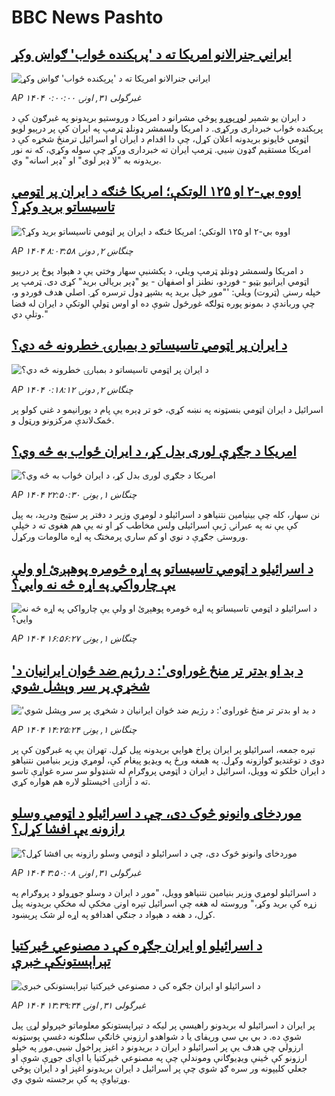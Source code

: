 # BBC News Pashto## [ایراني جنرالانو امریکا ته د 'پرېکنده ځواب' ګواښ وکړ](https://www.bbc.co.uk/pashto/live/c8xgz07qqdgt?at_campaign=githubrss)![ایراني جنرالانو امریکا ته د 'پرېکنده ځواب' ګواښ وکړ](https://ichef.bbci.co.uk/ace/standard/240/cpsprodpb/b6bc/live/786c4300-501d-11f0-86d5-3b52b53af158.jpg)_AP ۱۴۰۴ غبرگولی ۳۱, اونۍ ۰:۰۰:۰۰_د ایران یو شمېر لوړپوړو پوځي مشرانو د امریکا د وروستیو بریدونو په غبرګون کې د پرېکنده ځواب خبرداری ورکړی. د امریکا ولسمشر ډونلډ ټرمپ په ایران کې پر درېیو لویو اټومي ځایونو بریدونه اعلان کړل، چې دا اقدام د ایران او اسرائیل ترمنځ شخړه کې د امریکا مستقیم ګډون ښيي. ټرمپ ایران ته خبرداری ورکړ چې سوله وکړي، که نه نور بریدونه به "لا ډېر لوی" او "ډېر اسانه" وي.## [اووه بي-۲ او ۱۲۵ الوتکې؛ امریکا څنګه د ایران پر اټومي تاسیساتو برید وکړ؟](https://www.bbc.com/pashto/articles/cwykx44w9ylo?at_campaign=githubrss)![اووه بي-۲ او ۱۲۵ الوتکې؛ امریکا څنګه د ایران پر اټومي تاسیساتو برید وکړ؟](https://ichef.bbci.co.uk/ace/ws/240/cpsprodpb/e8b0/live/c1955410-5020-11f0-8c47-237c2e4015f5.jpg)_AP ۱۴۰۴ چنگاښ ۲, دونۍ ۸:۰۳:۵۸_د امریکا ولسمشر ډونلډ ټرمپ ویلي، د یکشنبې سهار وختي یې د هېواد پوځ پر درېیو اټومي ایرانیو بټیو - فوردو، نطنز او اصفهان - یو "ډېر بریالی برید" کړی دی.
ټرمپ ‌پر خپله رسنۍ (ټروت) ویلي: '"موږ خپل برید په بشپړ ډول ترسره کړ. اصلي هدف فوردو و، چې ورباندې د بمونو پوره ټولګه غورځول شوې ده او اوس ټولې الوتکې د ایران له فضا وتلې دي."## [د ایران پر اټومي تاسیساتو د بمبارۍ خطرونه څه دي؟](https://www.bbc.com/pashto/articles/c3d1xn4g2mxo?at_campaign=githubrss)![د ایران پر اټومي تاسیساتو د بمبارۍ خطرونه څه دي؟](https://ichef.bbci.co.uk/ace/ws/240/cpsprodpb/908a/live/b6039800-4f67-11f0-86d5-3b52b53af158.png)_AP ۱۴۰۴ چنگاښ ۲, دونۍ ۰:۱۸:۱۲_اسرائیل د ایران اټومي بنسټونه په نښه کړي، خو تر ډېره یې پام د یورانیمو د غني کولو پر ځمک‌لاندې مرکزونو ورټول و.## [امریکا د جګړې لوری بدل کړ، د ایران ځواب به څه وي؟](https://www.bbc.com/pashto/articles/cgk3x88n0lzo?at_campaign=githubrss)![امریکا د جګړې لوری بدل کړ، د ایران ځواب به څه وي؟](https://ichef.bbci.co.uk/ace/ws/240/cpsprodpb/3329/live/1d0c3ae0-4f89-11f0-86d5-3b52b53af158.jpg)_AP ۱۴۰۴ چنگاښ ۱, يونۍ ۲۲:۵۰:۳۰_نن سهار، کله چې بینیامین نتنیاهو د اسرائیلو د لومړي وزیر د دفتر پر سټېج ودرېد، به پیل کې یې نه په عبرانۍ ژبې اسرائیلی ولس مخاطب کړ او نه یې هم هغوی ته د خپلې وروستۍ جګړې د نوي او کم ساري پرمختګ په اړه مالومات ورکړل.## [د اسرائیلو د اټومي تاسیساتو په اړه څومره پوهېږئ او ولې یې چارواکي په اړه څه نه وايي؟](https://www.bbc.com/pashto/articles/cwyq81qngwgo?at_campaign=githubrss)![د اسرائیلو د اټومي تاسیساتو په اړه څومره پوهېږئ او ولې یې چارواکي په اړه څه نه وايي؟](https://ichef.bbci.co.uk/ace/ws/240/cpsprodpb/8dd7/live/ea9ab630-4e85-11f0-b737-a9e30e736d38.png)_AP ۱۴۰۴ چنگاښ ۱, يونۍ ۱۶:۵۶:۲۷_## ['د بد او بدتر تر منځ غوراوی': د رژیم ضد ځوان ایرانیان د شخړې پر سر وېشل شوي](https://www.bbc.com/pashto/articles/cvg9rpxrv52o?at_campaign=githubrss)!['د بد او بدتر تر منځ غوراوی': د رژیم ضد ځوان ایرانیان د شخړې پر سر وېشل شوي](https://ichef.bbci.co.uk/ace/ws/240/cpsprodpb/a029/live/5801de50-4f54-11f0-8c47-237c2e4015f5.jpg)_AP ۱۴۰۴ چنگاښ ۱, يونۍ ۱۴:۲۵:۲۴_تېره جمعه، اسرائیلو پر ایران پراخ هوايي بریدونه پیل کړل. تهران یې په غبرګون کې پر دوی د توغندیو ګوازونه وکړل.
 په همغه ورځ په ویډیو پیغام کې، لومړي وزیر بنیامین نتنیاهو د ایران خلکو ته وویل، اسرائیل د ایران د اټومي پروګرام له شنډولو سر سره غواړې تاسو ته د آزادۍ اخیستلو لاره هم هواره کړي.## [موردخای وانونو څوک دی، چې د اسرائیلو د اټومي وسلو رازونه یې افشا کړل؟](https://www.bbc.com/pashto/articles/cddz0g16v1ro?at_campaign=githubrss)![موردخای وانونو څوک دی، چې د اسرائیلو د اټومي وسلو رازونه یې افشا کړل؟](https://ichef.bbci.co.uk/ace/ws/240/cpsprodpb/2c6b/live/67bca730-4e37-11f0-a466-d54f65b60deb.jpg)_AP ۱۴۰۴ غبرگولی ۳۱, اونۍ ۳:۵۰:۰۸_د اسرائیلو لومړي وزیر بنیامین نتنیاهو وویل، "موږ د ایران د وسلو جوړولو د پروګرام په زړه کې برید وکړ،" وروسته له هغه چې اسرائیل تېره اونۍ مخکې له مخکې بریدونه پیل کړل، د هغه د هېواد د جنګي اهدافو په اړه لږ شک پرېښود.## [د اسرائیلو او  ایران جګړه کې د مصنوعي ځیرکتیا تېراېستونکې خبرې](https://www.bbc.com/pashto/articles/cdr3d8mpr74o?at_campaign=githubrss)![د اسرائیلو او  ایران جګړه کې د مصنوعي ځیرکتیا تېراېستونکې خبرې](https://ichef.bbci.co.uk/ace/ws/240/cpsprodpb/7a52/live/69ec0be0-4e9b-11f0-86d5-3b52b53af158.png)_AP ۱۴۰۴ غبرگولی ۳۱, اونۍ ۱۳:۳۹:۳۴_پر ایران د اسرائیلو له بریدونو راهیسې پر لیکه د تېراېستونکو معلوماتو خپرولو لړۍ پیل شوې ده. د بي بي سي وریفای یا د شواهدو ارزونې  څانګې سلګونه دغسې پوسټونه ارزولي چې هدف یې پر اسرائیلو د ایران د بریدونو د اغېز پراخول ښیي.موږ په خپلو ارزونو کې ځینې ویډیوګانې وموندلې چې په مصنوعي ځيرکتیا یا اې‌ای جوړې شوې او جعلي کلیپونه ور سره ګډ شوي چې پر اسرائیل د ایران بریدونو اغېز او د ایران پوځي وړتیاوې په کې برجسته شوي وي.